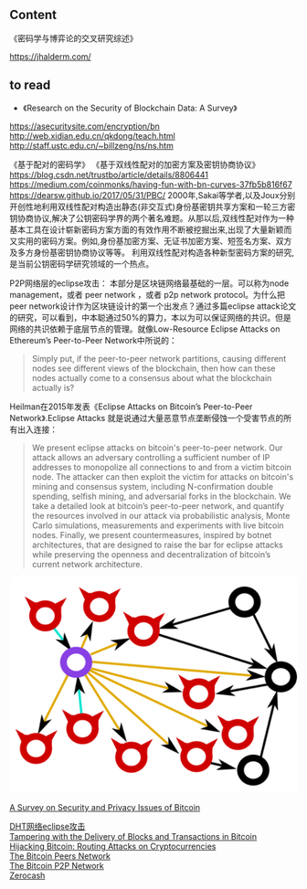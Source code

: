 ## Content   

《密码学与博弈论的交叉研究综述》


https://jhalderm.com/

## to read
+ 《Research on the Security of Blockchain Data: A Survey》

https://asecuritysite.com/encryption/bn
http://web.xidian.edu.cn/qkdong/teach.html
http://staff.ustc.edu.cn/~billzeng/ns/ns.htm

《基于配对的密码学》
《基于双线性配对的加密方案及密钥协商协议》
https://blog.csdn.net/trustbo/article/details/8806441
https://medium.com/coinmonks/having-fun-with-bn-curves-37fb5b816f67
https://dearsw.github.io/2017/05/31/PBC/
2000年,Sakai等学者,以及Joux分别开创性地利用双线性配对构造出静态(非交互式)身份基密钥共享方案和一轮三方密钥协商协议,解决了公钥密码学界的两个著名难题。从那以后,双线性配对作为一种基本工具在设计崭新密码方案方面的有效作用不断被挖掘出来,出现了大量新颖而又实用的密码方案。例如,身份基加密方案、无证书加密方案、短签名方案、双方及多方身份基密钥协商协议等等。 利用双线性配对构造各种新型密码方案的研究,是当前公钥密码学研究领域的一个热点。


P2P网络层的eclipse攻击：
本部分是区块链网络最基础的一层。可以称为node management，或者 peer network ，或者 p2p network protocol。为什么把peer network设计作为区块链设计的第一个出发点？通过多篇eclipse attack论文的研究，可以看到，中本聪通过50%的算力，本以为可以保证网络的共识。但是网络的共识依赖于底层节点的管理。就像Low-Resource Eclipse Attacks on Ethereum’s Peer-to-Peer Network中所说的：

> Simply put, if the peer-to-peer network partitions, causing different nodes see different views of the blockchain, then how can these nodes actually come to a consensus about what the blockchain actually is?


Heilman在2015年发表《Eclipse Attacks on Bitcoin’s Peer-to-Peer Network》.Eclipse Attacks 就是说通过大量恶意节点垄断侵蚀一个受害节点的所有出入连接：

> We present eclipse attacks on bitcoin's peer-to-peer network. Our attack allows an adversary controlling a sufficient number of IP addresses to monopolize all connections to and from a victim bitcoin node. The attacker can then exploit the victim for attacks on bitcoin's mining and consensus system, including N-confirmation double spending, selfish mining, and adversarial forks in the blockchain. We take a detailed look at bitcoin’s peer-to-peer network, and quantify the resources involved in our attack via probabilistic analysis, Monte Carlo simulations, measurements and experiments with live bitcoin nodes. Finally, we present countermeasures, inspired by botnet architectures, that are designed to raise the bar for eclipse attacks while preserving the openness and decentralization of bitcoin’s current network architecture.


![eclipseattacks](https://github.com/stone-note/stone-note.github.io/blob/master/_pictures/blockchainNG/eclipseattacks.png?raw=true)


[A Survey on Security and Privacy Issues of Bitcoin](https://arxiv.org/pdf/1706.00916.pdf)     

[DHT网络eclipse攻击]()   
[Tampering with the Delivery of Blocks and Transactions in Bitcoin](https://eprint.iacr.org/2015/578.pdf)   
[Hijacking Bitcoin: Routing Attacks on Cryptocurrencies](https://btc-hijack.ethz.ch/)   
[The Bitcoin Peers Network](https://www.p2pfisy.com/wp-content/uploads/2017/04/P2PFISY2016_paper_32-min.pdf)   
[The Bitcoin P2P Network](https://www.researchgate.net/publication/260593322_The_Bitcoin_P2P_Network)   
[Zerocash](http://zerocash-project.org/)   
[]()   
[]()   
[]()   
[]()   
[]()   
[]()   
[]()   
[]()   
[]()   
[]()   
[]()   
[]()   
[]()   
[]()   
[]()   






